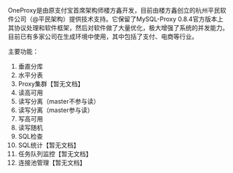
   OneProxy是由原支付宝首席架构师楼方鑫开发，目前由楼方鑫创立的杭州平民软件公司（@平民架构）提供技术支持。它保留了MySQL-Proxy 0.8.4官方版本上其协议处理和软件框架，然后对软件做了大量优化，极大增强了系统的并发能力。目前已有多家公司在生成环境中使用，其中包括了支付、电商等行业。
 
   主要功能：
1. 垂直分库
2. 水平分表
3. Proxy集群【暂无文档】
4. 读高可用
5. 读写分离（master不参与读）
6. 读写分离（master参与读）
7. 写高可用
8. 读写随机
9. SQL检查
10. SQL统计【暂无文档】
11. 任务队列监控【暂无文档】
12. 连接池管理【暂无文档】

